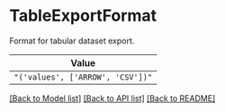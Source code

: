 # TableExportFormat

Format for tabular dataset export.


| **Value** |
| --------- |
| `"('values', ['ARROW', 'CSV'])"` |


[[Back to Model list]](../../README.md#documentation-for-models) [[Back to API list]](../../README.md#documentation-for-api-endpoints) [[Back to README]](../../README.md)
